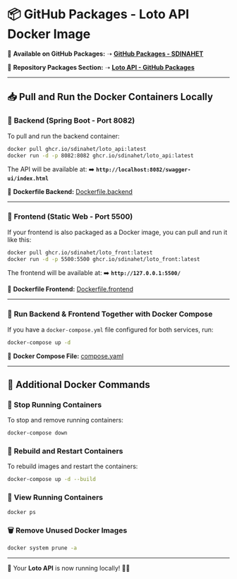 # 📦 GitHub Packages - Loto API Docker Image

📍 **Available on GitHub Packages:**
➝ [**GitHub Packages - SDINAHET**](https://github.com/SDINAHET?tab=packages)

📍 **Repository Packages Section:**
➝ [**Loto API - GitHub Packages**](https://github.com/SDINAHET/Loto_API/packages)

---

## 📥 Pull and Run the Docker Containers Locally

### 🔹 **Backend (Spring Boot - Port 8082)**
To pull and run the backend container:
```bash
docker pull ghcr.io/sdinahet/loto_api:latest
docker run -d -p 8082:8082 ghcr.io/sdinahet/loto_api:latest
```
The API will be available at:
➡️ **`http://localhost:8082/swagger-ui/index.html`**

🔗 **Dockerfile Backend:** [Dockerfile.backend](https://github.com/SDINAHET/Loto_API/blob/main/Dockerfile.backend)

---

### 🔹 **Frontend (Static Web - Port 5500)**
If your frontend is also packaged as a Docker image, you can pull and run it like this:
```bash
docker pull ghcr.io/sdinahet/loto_front:latest
docker run -d -p 5500:5500 ghcr.io/sdinahet/loto_front:latest
```
The frontend will be available at:
➡️ **`http://127.0.0.1:5500/`**

🔗 **Dockerfile Frontend:** [Dockerfile.frontend](https://github.com/SDINAHET/Loto_API/blob/main/Dockerfile.frontend)

---

### 🔄 **Run Backend & Frontend Together with Docker Compose**
If you have a `docker-compose.yml` file configured for both services, run:
```bash
docker-compose up -d
```

🔗 **Docker Compose File:** [compose.yaml](https://github.com/SDINAHET/Loto_API/blob/main/compose.yaml)

---

## 🔧 **Additional Docker Commands**

### 🛑 Stop Running Containers
To stop and remove running containers:
```bash
docker-compose down
```

### 🚀 **Rebuild and Restart Containers**
To rebuild images and restart the containers:
```bash
docker-compose up -d --build
```

### 📜 **View Running Containers**
```bash
docker ps
```

### 🗑️ **Remove Unused Docker Images**
```bash
docker system prune -a
```

---

🚀 Your **Loto API** is now running locally! 🎰🔥

